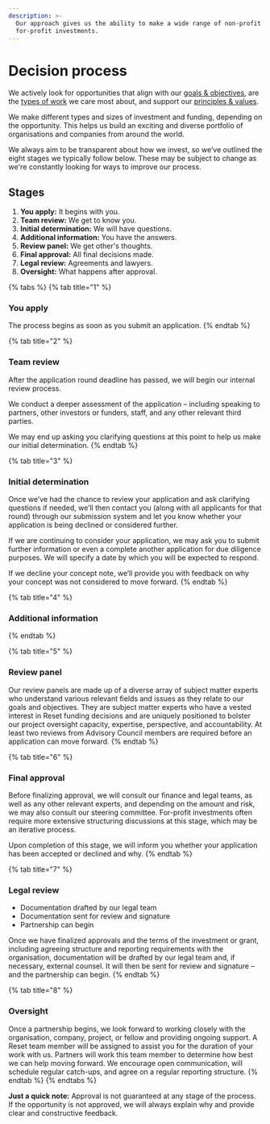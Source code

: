 ```yaml
---
description: >-
  Our approach gives us the ability to make a wide range of non-profit and
  for-profit investments.
---
```


# Decision process

We actively look for opportunities that align with our [goals & objectives](introduction/goals-objectives.md), are the [types of work](introduction/goals-objectives.md#type-of-work) we care most about, and support our [principles & values](introduction/principles-values.md).

We make different types and sizes of investment and funding, depending on the opportunity. This helps us build an exciting and diverse portfolio of organisations and companies from around the world.

We always aim to be transparent about how we invest, so we’ve outlined the eight stages we typically follow below. These may be subject to change as we're constantly looking for ways to improve our process.

## Stages

1. **You apply:** It begins with you.
2. **Team review:** We get to know you.
3. **Initial determination:** We will have questions.
4. **Additional information:** You have the answers.
5. **Review panel:** We get other's thoughts.
6. **Final approval:** All final decisions made.
7. **Legal review:** Agreements and lawyers.
8. **Oversight:** What happens after approval.

{% tabs %}
{% tab title="1" %}
### You apply

The process begins as soon as you submit an application.
{% endtab %}

{% tab title="2" %}
### Team review

After the application round deadline has passed, we will begin our internal review process.

We conduct a deeper assessment of the application – including speaking to partners, other investors or funders, staff, and any other relevant third parties.

We may end up asking you clarifying questions at this point to help us make our initial determination.
{% endtab %}

{% tab title="3" %}
### Initial determination

Once we’ve had the chance to review your application and ask clarifying questions if needed, we’ll then contact you \(along with all applicants for that round\) through our submission system and let you know whether your application is being declined or considered further. 

If we are continuing to consider your application, we may ask you to submit further information or even a complete another application for due diligence purposes. We will specify a date by which you will be expected to respond.

If we decline your concept note, we’ll provide you with feedback on why your concept was not considered to move forward.
{% endtab %}

{% tab title="4" %}
### Additional information
{% endtab %}

{% tab title="5" %}
### Review panel

Our review panels are made up of a diverse array of subject matter experts who understand various relevant fields and issues as they relate to our goals and objectives. They are subject matter experts who have a vested interest in Reset funding decisions and are uniquely positioned to bolster our project oversight capacity, expertise, perspective, and accountability. At least two reviews from Advisory Council members are required before an application can move forward. 
{% endtab %}

{% tab title="6" %}
### Final approval

Before finalizing approval, we will consult our finance and legal teams, as well as any other relevant experts, and depending on the amount and risk, we may also consult our steering committee. For-profit investments often require more extensive structuring discussions at this stage, which may be an iterative process.

Upon completion of this stage, we will inform you whether your application has been accepted or declined and why.
{% endtab %}

{% tab title="7" %}
### Legal review

* Documentation drafted by our legal team
* Documentation sent for review and signature
* Partnership can begin

Once we have finalized approvals and the terms of the investment or grant, including agreeing structure and reporting requirements with the organisation, documentation will be drafted by our legal team and, if necessary, external counsel. It will then be sent for review and signature – and the partnership can begin.
{% endtab %}

{% tab title="8" %}
### Oversight

Once a partnership begins, we look forward to working closely with the organisation, company, project, or fellow and providing ongoing support. A Reset team member will be assigned to assist you for the duration of your work with us. Partners will work this team member to determine how best we can help moving forward. We encourage open communication, will schedule regular catch-ups, and agree on a regular reporting structure.
{% endtab %}
{% endtabs %}

**Just a quick note:** Approval is not guaranteed at any stage of the process. If the opportunity is not approved, we will always explain why and provide clear and constructive feedback.



